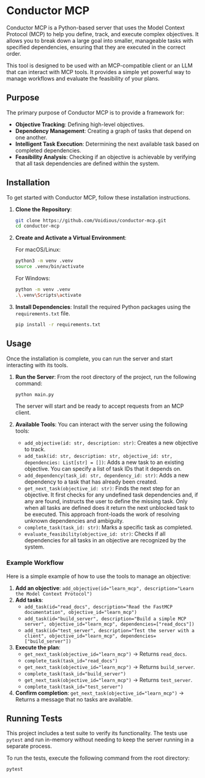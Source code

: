 # Conductor MCP

Conductor MCP is a Python-based server that uses the Model Context Protocol (MCP) to help you define, track, and execute complex objectives. It allows you to break down a large goal into smaller, manageable tasks with specified dependencies, ensuring that they are executed in the correct order.

This tool is designed to be used with an MCP-compatible client or an LLM that can interact with MCP tools. It provides a simple yet powerful way to manage workflows and evaluate the feasibility of your plans.

## Purpose

The primary purpose of Conductor MCP is to provide a framework for:

- **Objective Tracking**: Defining high-level objectives.
- **Dependency Management**: Creating a graph of tasks that depend on one another.
- **Intelligent Task Execution**: Determining the next available task based on completed dependencies.
- **Feasibility Analysis**: Checking if an objective is achievable by verifying that all task dependencies are defined within the system.

## Installation

To get started with Conductor MCP, follow these installation instructions.

1.  **Clone the Repository**:
    ```bash
    git clone https://github.com/Voidious/conductor-mcp.git
    cd conductor-mcp
    ```

2.  **Create and Activate a Virtual Environment**:

    For macOS/Linux:
    ```bash
    python3 -m venv .venv
    source .venv/bin/activate
    ```

    For Windows:
    ```bash
    python -m venv .venv
    .\.venv\Scripts\activate
    ```

3.  **Install Dependencies**:
    Install the required Python packages using the `requirements.txt` file.
    ```bash
    pip install -r requirements.txt
    ```

## Usage

Once the installation is complete, you can run the server and start interacting with its tools.

1.  **Run the Server**:
    From the root directory of the project, run the following command:
    ```bash
    python main.py
    ```
    The server will start and be ready to accept requests from an MCP client.

2.  **Available Tools**:
    You can interact with the server using the following tools:

    - `add_objective(id: str, description: str)`: Creates a new objective to track.
    - `add_task(id: str, description: str, objective_id: str, dependencies: List[str] = [])`: Adds a new task to an existing objective. You can specify a list of task IDs that it depends on.
    - `add_dependency(task_id: str, dependency_id: str)`: Adds a new dependency to a task that has already been created.
    - `get_next_task(objective_id: str)`: Finds the next step for an objective. It first checks for any undefined task dependencies and, if any are found, instructs the user to define the missing task. Only when all tasks are defined does it return the next unblocked task to be executed. This approach front-loads the work of resolving unknown dependencies and ambiguity.
    - `complete_task(task_id: str)`: Marks a specific task as completed.
    - `evaluate_feasibility(objective_id: str)`: Checks if all dependencies for all tasks in an objective are recognized by the system.

### Example Workflow

Here is a simple example of how to use the tools to manage an objective:

1.  **Add an objective**: `add_objective(id="learn_mcp", description="Learn the Model Context Protocol")`
2.  **Add tasks**:
    - `add_task(id="read_docs", description="Read the FastMCP documentation", objective_id="learn_mcp")`
    - `add_task(id="build_server", description="Build a simple MCP server", objective_id="learn_mcp", dependencies=["read_docs"])`
    - `add_task(id="test_server", description="Test the server with a client", objective_id="learn_mcp", dependencies=["build_server"])`
3.  **Execute the plan**:
    - `get_next_task(objective_id="learn_mcp")` -> Returns `read_docs`.
    - `complete_task(task_id="read_docs")`
    - `get_next_task(objective_id="learn_mcp")` -> Returns `build_server`.
    - `complete_task(task_id="build_server")`
    - `get_next_task(objective_id="learn_mcp")` -> Returns `test_server`.
    - `complete_task(task_id="test_server")`
4.  **Confirm completion**: `get_next_task(objective_id="learn_mcp")` -> Returns a message that no tasks are available.

## Running Tests

This project includes a test suite to verify its functionality. The tests use `pytest` and run in-memory without needing to keep the server running in a separate process.

To run the tests, execute the following command from the root directory:

```bash
pytest
``` 
